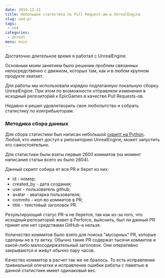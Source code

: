 ```yaml
---
date: 2016-12-31
title: Небольшая статистика по Pull Request-ам в UnrealEngine
slug: ue4-pr
tags:
 - ue4
categories:
 - Unreal
menu: main
---
```


Достаточно длительное время я работал с UnrealEngine.

Основным моим занятием было решение проблем связанных непосредственно с движком, которых там, как и
в любом крупном продукте хватает.

Для работы мы использовали изрядно подлатанную локальную сборку UnrealEngine. При этом по возможности
отправляли изменения в исходный репозиторий к EpicGames в качестве Pull Requests-ов.

Недавно я решил удовлетворить свое любопытство и собрать статистику по контрибьюторам.

<!--more-->

### Методика сбора данных

Для сбора статистики был написан небольшой [скрипт на Python](/examples/ue4-pr.py). Любой, кто имеет
доступ к репозиторию UnrealEngine, может запустить его самостоятельно.

Для статистики были взяты первые 2600 коммитов (на момент написания статьи всего их было 2604).

Данный скрипт собира	ет все PR и берет из них:

 * id - номер;
 * created_by - дата создания;
 * user - пользователь github;
 * avatar - аватарка пользователя;
 * commits - кол-во коммитов в PR;
 * title - текстовый заголовок PR.

Результирующий статус PR-а не берется, так как из-за того, что исходный репозиторий живет в Perforce,
выяснить, был ли данный PR принят или нет средствами GitHub-а нельзя.

Количество коммитов было взято для поиска "мусорных" PR, которые сделаны не в ту ветку. Обычно такие PR
содержат тысячи коммитов и какой-либо малосодержательный заголовок. Они оперативно закрываются и
живут обычно пару часов.

Качество коммитор в расчет так же не бралось. То есть исправление тривиальной опечатки и исправление
ошибки работы с памятью в данной статистике имеет одинаковый вес.
